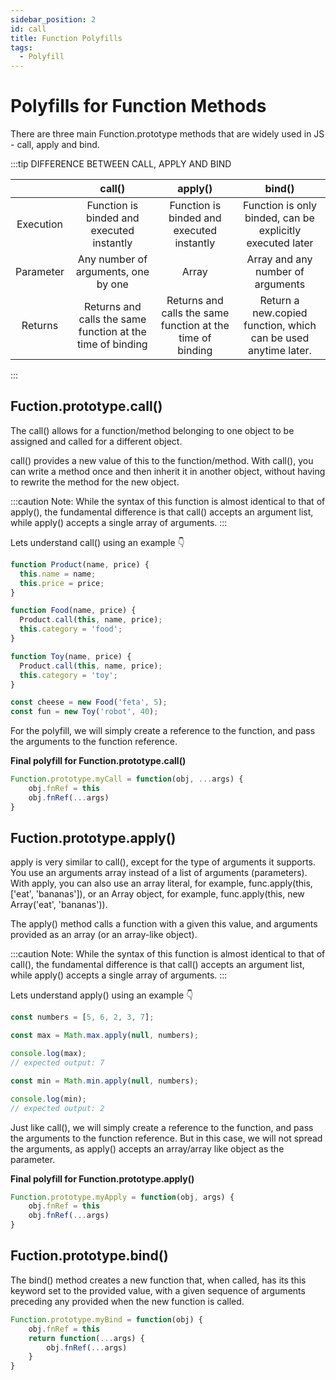 ```yaml
---
sidebar_position: 2
id: call
title: Function Polyfills
tags:
  - Polyfill
---
```


# Polyfills for Function Methods

There are three main Function.prototype methods that are widely used in JS - call, apply and bind.

:::tip DIFFERENCE BETWEEN CALL, APPLY AND BIND

|           |                           call()                           |                           apply()                          |                             bind()                             |
|:---------:|:----------------------------------------------------------:|:----------------------------------------------------------:|:--------------------------------------------------------------:|
| Execution |                   Function is binded and executed instantly                   |                   Function is binded and executed instantly                   | Function is only binded, can be explicitly executed later                           |
| Parameter |             Any number of arguments, one by one            |                           Array                         | Array and any number of arguments                              |
|  Returns  | Returns and calls the same function at the time of binding | Returns and calls the same function at the time of binding | Return a new.copied function, which can be used anytime later. |

:::
## Fuction.prototype.call()

 The call() allows for a function/method belonging to one object to be assigned and called for a different object.

call() provides a new value of this to the function/method. With call(), you can write a method once and then inherit it in another object, without having to rewrite the method for the new object. 

:::caution
Note: While the syntax of this function is almost identical to that of apply(), the fundamental difference is that call() accepts an argument list, while apply() accepts a single array of arguments. 
:::

Lets understand call() using an example 👇

```js
function Product(name, price) {
  this.name = name;
  this.price = price;
}

function Food(name, price) {
  Product.call(this, name, price);
  this.category = 'food';
}

function Toy(name, price) {
  Product.call(this, name, price);
  this.category = 'toy';
}

const cheese = new Food('feta', 5);
const fun = new Toy('robot', 40);
```

For the polyfill, we will simply create a reference to the function, and pass the arguments to the function reference.

**Final polyfill for Function.prototype.call()**

```js
Function.prototype.myCall = function(obj, ...args) {
    obj.fnRef = this
    obj.fnRef(...args)
}
```

## Fuction.prototype.apply()

apply is very similar to call(), except for the type of arguments it supports. You use an arguments array instead of a list of arguments (parameters). With apply, you can also use an array literal, for example, func.apply(this, ['eat', 'bananas']), or an Array object, for example, func.apply(this, new Array('eat', 'bananas')).

The apply() method calls a function with a given this value, and arguments provided as an array (or an array-like object).

:::caution
Note: While the syntax of this function is almost identical to that of call(), the fundamental difference is that call() accepts an argument list, while apply() accepts a single array of arguments.
:::

Lets understand apply() using an example 👇

```js
const numbers = [5, 6, 2, 3, 7];

const max = Math.max.apply(null, numbers);

console.log(max);
// expected output: 7

const min = Math.min.apply(null, numbers);

console.log(min);
// expected output: 2

```

Just like call(), we will simply create a reference to the function, and pass the arguments to the function reference. But in this case, we will not spread the arguments, as apply() accepts an array/array like object as the parameter.

**Final polyfill for Function.prototype.apply()**

```js
Function.prototype.myApply = function(obj, args) {
    obj.fnRef = this
    obj.fnRef(...args)
}
```

## Fuction.prototype.bind()

The bind() method creates a new function that, when called, has its this keyword set to the provided value, with a given sequence of arguments preceding any provided when the new function is called.

```js
Function.prototype.myBind = function(obj) {
    obj.fnRef = this
    return function(...args) {
        obj.fnRef(...args)
    }
}
```